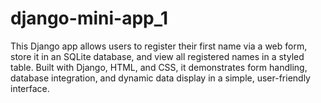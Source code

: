 # django-mini-app_1
This Django app allows users to register their first name via a web form, store it in an SQLite database, and view all registered names in a styled table. Built with Django, HTML, and CSS, it demonstrates form handling, database integration, and dynamic data display in a simple, user-friendly interface.
